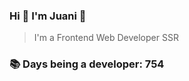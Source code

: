 ### Hi 👋 I&#39;m Juani 🦁

> I&#39;m a Frontend Web Developer SSR

### 📚 Days being a developer: 754
